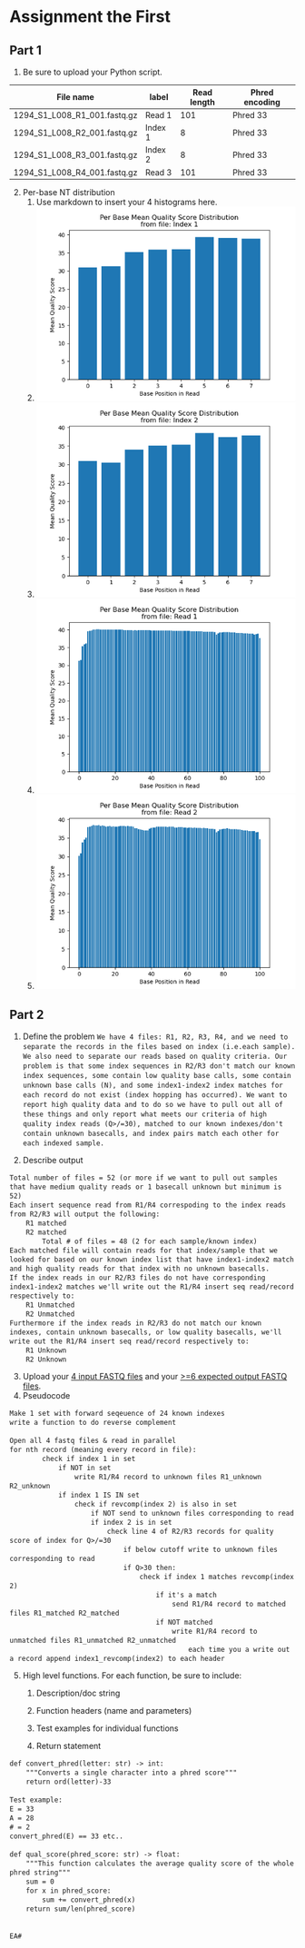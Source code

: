 # Assignment the First

## Part 1
1. Be sure to upload your Python script.

| File name | label | Read length | Phred encoding |
|---|---|---|---|
| 1294_S1_L008_R1_001.fastq.gz | Read 1 | 101 | Phred 33 |
| 1294_S1_L008_R2_001.fastq.gz | Index 1 | 8 | Phred 33 |
| 1294_S1_L008_R3_001.fastq.gz | Index 2 | 8 | Phred 33 |
| 1294_S1_L008_R4_001.fastq.gz | Read 3 | 101 | Phred 33 |


2. Per-base NT distribution
    1. Use markdown to insert your 4 histograms here.
    2. ![Index 1](https://github.com/pgenge/Demultiplex/blob/master/Assignment-the-first/Quality_Distributions/index1_quality.png)
    3. ![Index 2](https://github.com/pgenge/Demultiplex/blob/master/Assignment-the-first/Quality_Distributions/index2_quality.png)
    4. ![Read 1](https://github.com/pgenge/Demultiplex/blob/master/Assignment-the-first/Quality_Distributions/read1_quality.png)
    5. ![Read 2](https://github.com/pgenge/Demultiplex/blob/master/Assignment-the-first/Quality_Distributions/read2_quality.png)
    
## Part 2
1. Define the problem
`We have 4 files: R1, R2, R3, R4, and we need to separate the records in the files based on index (i.e.each sample). We also need to separate our reads based on quality criteria. Our problem is that some index sequences in R2/R3 don't match our known index sequences, some contain low quality base calls, some contain unknown base calls (N), and some index1-index2 index matches for each record do not exist (index hopping has occurred). We want to report high quality data and to do so we have to pull out all of these things and only report what meets our criteria of high quality index reads (Q>/=30), matched to our known indexes/don't contain unknown basecalls, and index pairs match each other for each indexed sample.`

2. Describe output
```
Total number of files = 52 (or more if we want to pull out samples that have medium quality reads or 1 basecall unknown but minimum is 52)
Each insert sequence read from R1/R4 correspoding to the index reads from R2/R3 will output the following:
    R1 matched
    R2 matched
        Total # of files = 48 (2 for each sample/known index)
Each matched file will contain reads for that index/sample that we looked for based on our known index list that have index1-index2 match and high quality reads for that index with no unknown basecalls.
If the index reads in our R2/R3 files do not have corresponding index1-index2 matches we'll write out the R1/R4 insert seq read/record respectively to:
    R1 Unmatched
    R2 Unmatched
Furthermore if the index reads in R2/R3 do not match our known indexes, contain unknown basecalls, or low quality basecalls, we'll write out the R1/R4 insert seq read/record respectively to:
    R1 Unknown
    R2 Unknown

```
3. Upload your [4 input FASTQ files](../TEST-input_FASTQ) and your [>=6 expected output FASTQ files](../TEST-output_FASTQ).
4. Pseudocode
```
Make 1 set with forward seqeuence of 24 known indexes 
write a function to do reverse complement

Open all 4 fastq files & read in parallel
for nth record (meaning every record in file): 
        check if index 1 in set
            if NOT in set
                write R1/R4 record to unknown files R1_unknown R2_unknown
            if index 1 IS IN set
                check if revcomp(index 2) is also in set
                    if NOT send to unknown files corresponding to read
                    if index 2 is in set
                        check line 4 of R2/R3 records for quality score of index for Q>/=30
                            if below cutoff write to unknown files corresponding to read
                            if Q>30 then:
                                check if index 1 matches revcomp(index 2)
                                    if it's a match
                                        send R1/R4 record to matched files R1_matched R2_matched
                                    if NOT matched
                                        write R1/R4 record to unmatched files R1_unmatched R2_unmatched
                                            each time you a write out a record append index1_revcomp(index2) to each header
```
5. High level functions. For each function, be sure to include:
    1. Description/doc string

    2. Function headers (name and parameters)

    3. Test examples for individual functions

    4. Return statement
```
def convert_phred(letter: str) -> int:
    """Converts a single character into a phred score"""
    return ord(letter)-33

Test example:
E = 33
A = 28
# = 2
convert_phred(E) == 33 etc.. 

def qual_score(phred_score: str) -> float:
    """This function calculates the average quality score of the whole phred string"""
    sum = 0
    for x in phred_score:
        sum += convert_phred(x)
    return sum/len(phred_score)


EA# 
```
